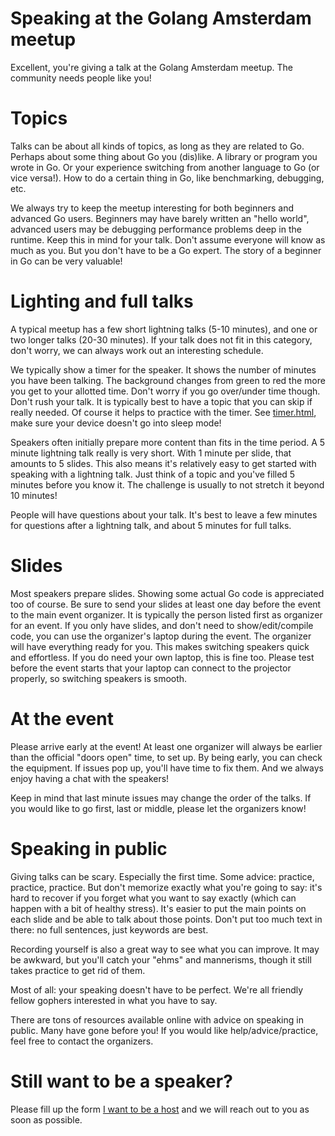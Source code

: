 # Speaking at the Golang Amsterdam meetup

Excellent, you're giving a talk at the Golang Amsterdam meetup. The
community needs people like you!

# Topics

Talks can be about all kinds of topics, as long as they are related to
Go. Perhaps about some thing about Go you (dis)like. A library or program
you wrote in Go. Or your experience switching from another language to Go
(or vice versa!). How to do a certain thing in Go, like benchmarking,
debugging, etc.

We always try to keep the meetup interesting for both beginners and
advanced Go users. Beginners may have barely written an "hello world",
advanced users may be debugging performance problems deep in the
runtime. Keep this in mind for your talk. Don't assume everyone will
know as much as you. But you don't have to be a Go expert. The story of
a beginner in Go can be very valuable!

# Lighting and full talks

A typical meetup has a few short lightning talks (5-10 minutes), and
one or two longer talks (20-30 minutes). If your talk does not fit in this
category, don't worry, we can always work out an interesting schedule.

We typically show a timer for the speaker. It shows the number of minutes
you have been talking. The background changes from green to red the
more you get to your allotted time. Don't worry if you go over/under time
though. Don't rush your talk. It is typically best to have a topic that
you can skip if really needed. Of course it helps to practice with the
timer. See [timer.html](timer.html), make sure your device doesn't go
into sleep mode!

Speakers often initially prepare more content than fits in the time period. A 5
minute lightning talk really is very short. With 1 minute per slide, that
amounts to 5 slides. This also means it's relatively easy to get started with
speaking with a lightning talk. Just think of a topic and you've filled 5
minutes before you know it. The challenge is usually to not stretch it beyond
10 minutes!

People will have questions about your talk. It's best to leave a few
minutes for questions after a lightning talk, and about 5 minutes for full
talks.

# Slides

Most speakers prepare slides. Showing some actual Go code is appreciated
too of course. Be sure to send your slides at least one day before the
event to the main event organizer. It is typically the person listed
first as organizer for an event. If you only have slides, and don't need
to show/edit/compile code, you can use the organizer's laptop during
the event. The organizer will have everything ready for you. This makes
switching speakers quick and effortless. If you do need your own laptop,
this is fine too. Please test before the event starts that your laptop
can connect to the projector properly, so switching speakers is smooth.

# At the event

Please arrive early at the event! At least one organizer will always be
earlier than the official "doors open" time, to set up. By being early,
you can check the equipment. If issues pop up, you'll have time to fix
them. And we always enjoy having a chat with the speakers!

Keep in mind that last minute issues may change the order of the
talks. If you would like to go first, last or middle, please let the
organizers know!

# Speaking in public

Giving talks can be scary. Especially the first time. Some advice:
practice, practice, practice. But don't memorize exactly what you're going
to say: it's hard to recover if you forget what you want to say exactly
(which can happen with a bit of healthy stress). It's easier to put the
main points on each slide and be able to talk about those points. Don't
put too much text in there: no full sentences, just keywords are best.

Recording yourself is also a great way to see what you can improve. It
may be awkward, but you'll catch your "ehms" and mannerisms, though it
still takes practice to get rid of them.

Most of all: your speaking doesn't have to be perfect. We're all friendly
fellow gophers interested in what you have to say.

There are tons of resources available online with advice on speaking in
public. Many have gone before you! If you would like help/advice/practice,
feel free to contact the organizers.

# Still want to be a speaker? 

Please fill up the form [I want to be a host](https://docs.google.com/forms/d/e/1FAIpQLSfQL7sqRjZz-tutbyfP27WHAFXll4TAHKfhQ4zSZKI8wFS7zA/viewform?usp=sf_link) and we will reach out to you as soon as possible.